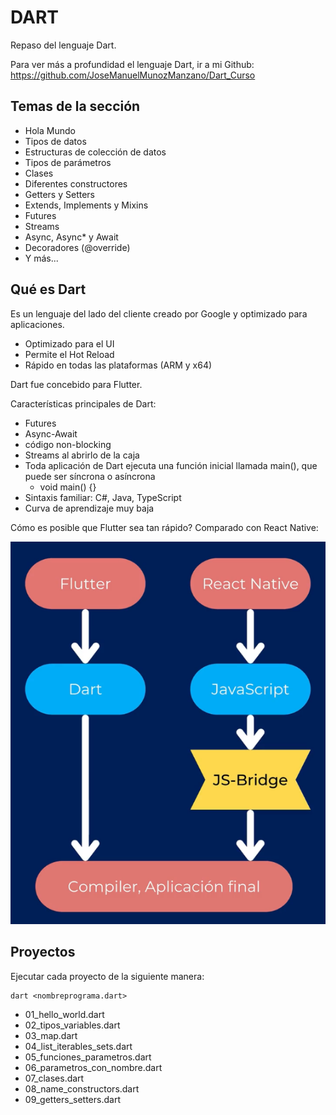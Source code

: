 # DART

Repaso del lenguaje Dart.

Para ver más a profundidad el lenguaje Dart, ir a mi Github: https://github.com/JoseManuelMunozManzano/Dart_Curso

## Temas de la sección

- Hola Mundo
- Tipos de datos
- Estructuras de colección de datos
- Tipos de parámetros
- Clases
- Diferentes constructores
- Getters y Setters
- Extends, Implements y Mixins
- Futures
- Streams
- Async, Async\* y Await
- Decoradores (@override)
- Y más...

## Qué es Dart

Es un lenguaje del lado del cliente creado por Google y optimizado para aplicaciones.

- Optimizado para el UI
- Permite el Hot Reload
- Rápido en todas las plataformas (ARM y x64)

Dart fue concebido para Flutter.

Características principales de Dart:

- Futures
- Async-Await
- código non-blocking
- Streams al abrirlo de la caja
- Toda aplicación de Dart ejecuta una función inicial llamada main(), que puede ser síncrona o asíncrona
  - void main() {}
- Sintaxis familiar: C#, Java, TypeScript
- Curva de aprendizaje muy baja

Cómo es posible que Flutter sea tan rápido? Comparado con React Native:

![alt Flutter es rápido](../Images/01-Flutter_rapido.png)

## Proyectos

Ejecutar cada proyecto de la siguiente manera:

```
dart <nombreprograma.dart>
```

- 01_hello_world.dart
- 02_tipos_variables.dart
- 03_map.dart
- 04_list_iterables_sets.dart
- 05_funciones_parametros.dart
- 06_parametros_con_nombre.dart
- 07_clases.dart
- 08_name_constructors.dart
- 09_getters_setters.dart
